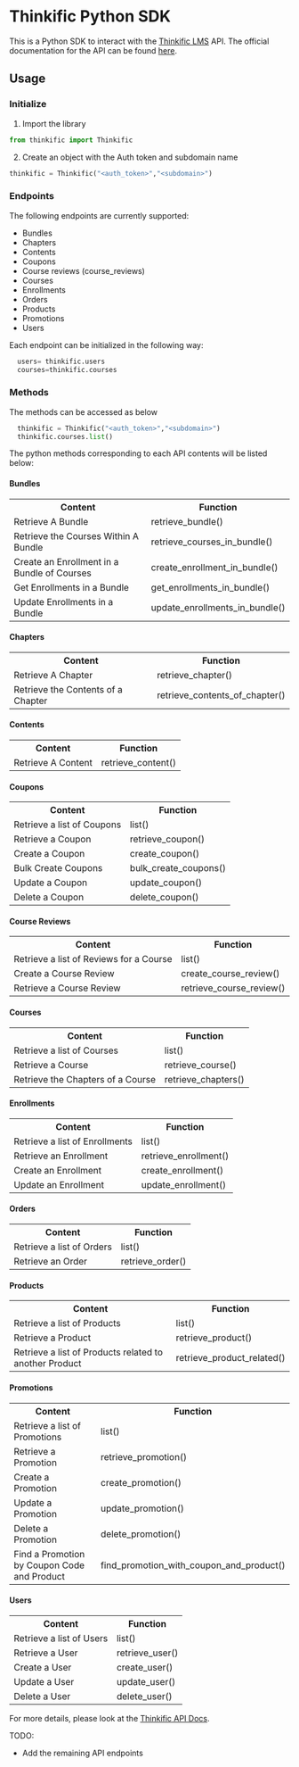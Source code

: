 # Thinkific Python SDK
This is a Python SDK to interact with the
[Thinkific LMS](http://www.thinkific.com/) API. The official documentation for the API can be found
[here](https://api.thinkific.com/documentation).
## Usage
### Initialize

1) Import the library
  ``` python
  from thinkific import Thinkific 
  ```
2) Create an object with the Auth token and subdomain name
  ``` python
  thinkific = Thinkific("<auth_token>","<subdomain>")
  ```

### Endpoints
The following endpoints are currently supported:
- Bundles
- Chapters
- Contents
- Coupons
- Course reviews (course_reviews)
- Courses
- Enrollments
- Orders
- Products
- Promotions
- Users

Each endpoint can be initialized in the following way:
``` python
  users= thinkific.users
  courses=thinkific.courses
  ```
### Methods
The methods can be accessed as below
``` python
  thinkific = Thinkific("<auth_token>","<subdomain>")
  thinkific.courses.list()
  ```
The python methods corresponding to each API contents will be listed below:
#### Bundles
<table class="tg">
  <tr>
    <th class="tg-yw4l"><b>Content</b></th>
    <th class="tg-yw4l"><b>Function</b></th>
  </tr>
  <tr>
    <td class="tg-yw4l">Retrieve A Bundle</td>
    <td class="tg-yw4l">retrieve_bundle()</td>
  </tr>
  <tr>
    <td class="tg-yw4l">Retrieve the Courses Within A Bundle</td>
    <td class="tg-yw4l">retrieve_courses_in_bundle()</td>
  </tr>
   <tr>
    <td class="tg-yw4l">Create an Enrollment in a Bundle of Courses</td>
    <td class="tg-yw4l">create_enrollment_in_bundle()</td>
  </tr>
  <tr>
    <td class="tg-yw4l">Get Enrollments in a Bundle</td>
    <td class="tg-yw4l">get_enrollments_in_bundle()</td>
  </tr>
  <tr>
    <td class="tg-yw4l">Update Enrollments in a Bundle</td>
    <td class="tg-yw4l">update_enrollments_in_bundle()</td>
  </tr>
</table>

#### Chapters
<table class="tg">
  <tr>
    <th class="tg-yw4l"><b>Content</b></th>
    <th class="tg-yw4l"><b>Function</b></th>
  </tr>
  <tr>
    <td class="tg-yw4l">Retrieve A Chapter</td>
    <td class="tg-yw4l">retrieve_chapter()</td>
  </tr>
  
  <tr>
    <td class="tg-yw4l">Retrieve the Contents of a Chapter</td>
    <td class="tg-yw4l">retrieve_contents_of_chapter()</td>
  </tr>
</table>

#### Contents
<table class="tg">
  <tr>
    <th class="tg-yw4l"><b>Content</b></th>
    <th class="tg-yw4l"><b>Function</b></th>
  </tr>
  <tr>
    <td class="tg-yw4l">Retrieve A Content</td>
    <td class="tg-yw4l">retrieve_content()</td>
  </tr>
</table>

#### Coupons
<table class="tg">
  <tr>
    <th class="tg-yw4l"><b>Content</b></th>
    <th class="tg-yw4l"><b>Function</b></th>
  </tr>
  <tr>
    <td class="tg-yw4l">Retrieve a list of Coupons</td>
    <td class="tg-yw4l">list()</td>
  </tr>
  <tr>
    <td class="tg-yw4l">Retrieve a Coupon</td>
    <td class="tg-yw4l">retrieve_coupon()</td>
  </tr>
  <tr>
    <td class="tg-yw4l">Create a Coupon</td>
    <td class="tg-yw4l">create_coupon()</td>
  </tr>
  <tr>
    <td class="tg-yw4l">Bulk Create Coupons</td>
    <td class="tg-yw4l">bulk_create_coupons()</td>
  </tr>
  <tr>
    <td class="tg-yw4l">Update a Coupon</td>
    <td class="tg-yw4l">update_coupon()</td>
  </tr>
  <tr>
    <td class="tg-yw4l">Delete a Coupon</td>
    <td class="tg-yw4l">delete_coupon()</td>
  </tr>
</table>

#### Course Reviews
<table class="tg">
  <tr>
    <th class="tg-yw4l"><b>Content</b></th>
    <th class="tg-yw4l"><b>Function</b></th>
  </tr>
  <tr>
    <td class="tg-yw4l">Retrieve a list of Reviews for a Course</td>
    <td class="tg-yw4l">list()</td>
  </tr>
  <tr>
    <td class="tg-yw4l">Create a Course Review</td>
    <td class="tg-yw4l">create_course_review()</td>
  </tr>
  <tr>
    <td class="tg-yw4l">Retrieve a Course Review</td>
    <td class="tg-yw4l">retrieve_course_review()</td>
  </tr>
</table>

#### Courses
<table class="tg">
  <tr>
    <th class="tg-yw4l"><b>Content</b></th>
    <th class="tg-yw4l"><b>Function</b></th>
  </tr>
  <tr>
    <td class="tg-yw4l">Retrieve a list of Courses</td>
    <td class="tg-yw4l">list()</td>
  </tr>
  <tr>
    <td class="tg-yw4l">Retrieve a Course</td>
    <td class="tg-yw4l">retrieve_course()</td>
  </tr>
  <tr>
    <td class="tg-yw4l">Retrieve the Chapters of a Course</td>
    <td class="tg-yw4l">retrieve_chapters()</td>
  </tr>
</table>

#### Enrollments
<table class="tg">
  <tr>
    <th class="tg-yw4l"><b>Content</b></th>
    <th class="tg-yw4l"><b>Function</b></th>
  </tr>
  <tr>
    <td class="tg-yw4l">Retrieve a list of Enrollments</td>
    <td class="tg-yw4l">list()</td>
  </tr>
  <tr>
    <td class="tg-yw4l">Retrieve an Enrollment</td>
    <td class="tg-yw4l">retrieve_enrollment()</td>
  </tr>
  <tr>
    <td class="tg-yw4l">Create an Enrollment</td>
    <td class="tg-yw4l">create_enrollment()</td>
  </tr>
  <tr>
    <td class="tg-yw4l">Update an Enrollment</td>
    <td class="tg-yw4l">update_enrollment()</td>
  </tr>
</table>

#### Orders
<table class="tg">
  <tr>
    <th class="tg-yw4l"><b>Content</b></th>
    <th class="tg-yw4l"><b>Function</b></th>
  </tr>
  <tr>
    <td class="tg-yw4l">Retrieve a list of Orders</td>
    <td class="tg-yw4l">list()</td>
  </tr>
  <tr>
    <td class="tg-yw4l">Retrieve an Order</td>
    <td class="tg-yw4l">retrieve_order()</td>
  </tr>
</table>

#### Products
<table class="tg">
  <tr>
    <th class="tg-yw4l"><b>Content</b></th>
    <th class="tg-yw4l"><b>Function</b></th>
  </tr>
  <tr>
    <td class="tg-yw4l">Retrieve a list of Products</td>
    <td class="tg-yw4l">list()</td>
  </tr>
  <tr>
    <td class="tg-yw4l">Retrieve a Product</td>
    <td class="tg-yw4l">retrieve_product()</td>
  </tr>
  <tr>
    <td class="tg-yw4l">Retrieve a list of Products related to another Product</td>
    <td class="tg-yw4l">retrieve_product_related()</td>
  </tr>
</table>

#### Promotions
<table class="tg">
  <tr>
    <th class="tg-yw4l"><b>Content</b></th>
    <th class="tg-yw4l"><b>Function</b></th>
  </tr>
  <tr>
    <td class="tg-yw4l">Retrieve a list of Promotions</td>
    <td class="tg-yw4l">list()</td>
  </tr>
  <tr>
    <td class="tg-yw4l">Retrieve a Promotion</td>
    <td class="tg-yw4l">retrieve_promotion()</td>
  </tr>
  <tr>
    <td class="tg-yw4l">Create a Promotion</td>
    <td class="tg-yw4l">create_promotion()</td>
  </tr>
   <tr>
    <td class="tg-yw4l">Update a Promotion</td>
    <td class="tg-yw4l">update_promotion()</td>
  </tr>
  <tr>
    <td class="tg-yw4l">Delete a Promotion</td>
    <td class="tg-yw4l">delete_promotion()</td>
  </tr>
  <tr>
    <td class="tg-yw4l">Find a Promotion by Coupon Code and Product</td>
    <td class="tg-yw4l">find_promotion_with_coupon_and_product()</td>
  </tr>
</table>

#### Users
<table class="tg">
  <tr>
    <th class="tg-yw4l"><b>Content</b></th>
    <th class="tg-yw4l"><b>Function</b></th>
  </tr>
  <tr>
    <td class="tg-yw4l">Retrieve a list of Users</td>
    <td class="tg-yw4l">list()</td>
  </tr>
  <tr>
    <td class="tg-yw4l">Retrieve a User</td>
    <td class="tg-yw4l">retrieve_user()</td>
  </tr>
  <tr>
    <td class="tg-yw4l">Create a User</td>
    <td class="tg-yw4l">create_user()</td>
  </tr>
   <tr>
    <td class="tg-yw4l">Update a User</td>
    <td class="tg-yw4l">update_user()</td>
  </tr>
  <tr>
    <td class="tg-yw4l">Delete a User</td>
    <td class="tg-yw4l">delete_user()</td>
  </tr>
</table>

For more details, please look at the [Thinkific API Docs](https://api.thinkific.com/documentation).

TODO:
- Add the remaining API endpoints
